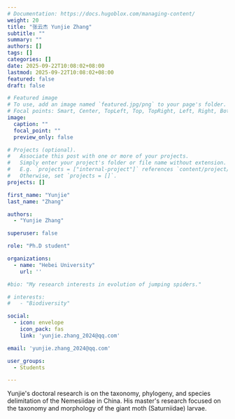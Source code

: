 ```yaml
---
# Documentation: https://docs.hugoblox.com/managing-content/
weight: 20
title: "张云杰 Yunjie Zhang"
subtitle: ""
summary: ""
authors: []
tags: []
categories: []
date: 2025-09-22T10:08:02+08:00
lastmod: 2025-09-22T10:08:02+08:00
featured: false
draft: false

# Featured image
# To use, add an image named `featured.jpg/png` to your page's folder.
# Focal points: Smart, Center, TopLeft, Top, TopRight, Left, Right, BottomLeft, Bottom, BottomRight.
image:
  caption: ""
  focal_point: ""
  preview_only: false

# Projects (optional).
#   Associate this post with one or more of your projects.
#   Simply enter your project's folder or file name without extension.
#   E.g. `projects = ["internal-project"]` references `content/project/deep-learning/index.md`.
#   Otherwise, set `projects = []`.
projects: []

first_name: "Yunjie"
last_name: "Zhang"

authors:
  - "Yunjie Zhang"

superuser: false

role: "Ph.D student"

organizations:
  - name: "Hebei University"
    url: ''

#bio: "My research interests in evolution of jumping spiders."

# interests:
#   - "Biodiversity"

social:
  - icon: envelope
    icon_pack: fas
    link: 'yunjie.zhang_2024@qq.com'

email: 'yunjie.zhang_2024@qq.com'

user_groups:
  - Students

---
```


Yunjie's doctoral research is on the taxonomy, phylogeny, and species delimitation of the Nemesiidae in China. His master's research focused on the taxonomy and morphology of the giant moth (Saturniidae) larvae.
